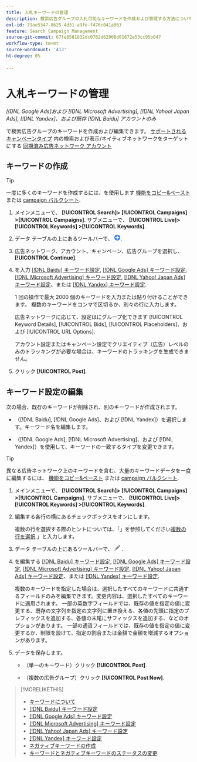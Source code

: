 ```yaml
---
title: 入札キーワードの管理
description: 検索広告グループの入札可能なキーワードを作成および管理する方法について説明します。
exl-id: 79ae5347-8625-4d31-a9fe-f476c041a063
feature: Search Campaign Management
source-git-commit: 67fe8581832dc0762d62908d01672e53cc95b847
workflow-type: tm+mt
source-wordcount: '413'
ht-degree: 0%

---
```


# 入札キーワードの管理

*[!DNL Google Ads]および [!DNL Microsoft Advertising], [!DNL Yahoo! Japan Ads], [!DNL Yandex]、および既存 [!DNL Baidu] アカウントのみ*

で検索広告グループのキーワードを作成および編集できます。 [サポートされるキャンペーンタイプ](/help/search-social-commerce/introduction/supported-inventory.md) 内の検索および表示/ネイティブネットワークをターゲットにする [同期済み広告ネットワーク アカウント](/help/search-social-commerce/campaign-management/accounts/ad-network-account-about.md)

## キーワードの作成

>[!TIP]
>
>一度に多くのキーワードを作成するには、を使用します [機能をコピー&amp;ペースト](/help/search-social-commerce/campaign-management/campaigns/copy-paste.md) または [campaign バルクシート](/help/search-social-commerce/campaign-management/bulksheets/bulksheet-about.md).

1. メインメニューで、 **[!UICONTROL Search]> [!UICONTROL Campaigns] >[!UICONTROL Campaigns]**. サブメニューで、 **[!UICONTROL Live]> [!UICONTROL Keywords] >[!UICONTROL Keywords]**.

1. データ テーブルの上にあるツールバーで、 ![作成](/help/search-social-commerce/assets/add.png "作成").

1. 広告ネットワーク、アカウント、キャンペーン、広告グループを選択し、 **[!UICONTROL Continue]**.

1. を入力 [[!DNL Baidu] キーワード設定](keyword-settings-baidu.md), [[!DNL Google Ads] キーワード設定](keyword-settings-google.md), [[!DNL Microsoft Advertising] キーワード設定](keyword-settings-microsoft.md), [[!DNL Yahoo! Japan Ads] キーワード設定](keyword-settings-yahoo-japan.md)、または [[!DNL Yandex] キーワード設定](keyword-settings-yandex.md).

   1 回の操作で最大 2000 個のキーワードを入力または貼り付けることができます。 複数のキーワードをコンマで区切るか、別々の行に入力します。

   広告ネットワークに応じて、設定はにグループ化できます [!UICONTROL Keyword Details], [!UICONTROL Bids], [!UICONTROL Placeholders]、および [!UICONTROL URL Options].

   アカウント設定またはキャンペーン設定でクリエイティブ（広告）レベルのみのトラッキングが必要な場合は、キーワードのトラッキングを生成できません。

1. クリック **[!UICONTROL Post]**.

## キーワード設定の編集

次の場合、既存のキーワードが削除され、別のキーワードが作成されます。

* （[!DNL Baidu], [!DNL Google Ads]、および [!DNL Yandex]）を選択します。キーワード名を編集します。

* （[!DNL Google Ads], [!DNL Microsoft Advertising]、および [!DNL Yandex]）を使用して、キーワードの一致するタイプを変更できます。

>[!TIP]
>
>異なる広告ネットワーク上のキーワードを含む、大量のキーワードデータを一度に編集するには、 [機能をコピー&amp;ペースト](/help/search-social-commerce/campaign-management/campaigns/copy-paste.md) または [campaign バルクシート](/help/search-social-commerce/campaign-management/bulksheets/bulksheet-about.md).

1. メインメニューで、 **[!UICONTROL Search]> [!UICONTROL Campaigns] >[!UICONTROL Campaigns]**. サブメニューで、 **[!UICONTROL Live]> [!UICONTROL Keywords] >[!UICONTROL Keywords]**.

1. 編集する各行の横にあるチェックボックスをオンにします。

   複数の行を選択する際のヒントについては、「」を参照してください[複数の行を選択](/help/search-social-commerce/common-tasks/navigation-editing-selection/multiple-rows-select.md).」と入力します。

1. データ テーブルの上にあるツールバーで、 ![編集](/help/search-social-commerce/assets/edit.png "編集") .

1. を編集する [[!DNL Baidu] キーワード設定](keyword-settings-baidu.md), [[!DNL Google Ads] キーワード設定](keyword-settings-google.md), [[!DNL Microsoft Advertising] キーワード設定](keyword-settings-microsoft.md), [[!DNL Yahoo! Japan Ads] キーワード設定](keyword-settings-yahoo-japan.md)、または [[!DNL Yandex] キーワード設定](keyword-settings-yandex.md).

   複数のキーワードを指定した場合は、選択したすべてのキーワードに共通するフィールドのみを編集できます。変更内容は、選択したすべてのキーワードに適用されます。 一部の英数字フィールドでは、既存の値を指定の値に変更する、既存の文字列を指定の文字列に置き換える、各値の先頭に指定のプレフィックスを追加する、各値の末尾にサフィックスを追加する、などのオプションがあります。 一部の通貨フィールドでは、既存の値を指定の値に変更するか、制限を設けて、指定の割合または金額で金額を増減するオプションがあります。

1. データを保存します。

   * （単一のキーワード）クリック **[!UICONTROL Post]**.

   * （複数の広告グループ）クリック **[!UICONTROL Post Now]**.

>[!MORELIKETHIS]
>
>* [キーワードについて](keyword-about.md)
>* [[!DNL Baidu] キーワード設定](keyword-settings-baidu.md)
>* [[!DNL Google Ads] キーワード設定](keyword-settings-google.md)
>* [[!DNL Microsoft Advertising] キーワード設定](keyword-settings-microsoft.md)
>* [[!DNL Yahoo! Japan Ads] キーワード設定](keyword-settings-yahoo-japan.md)
>* [[!DNL Yandex] キーワード設定](keyword-settings-yandex.md)
>* [ネガティブキーワードの作成](/help/search-social-commerce/campaign-management/campaigns/keyword-negative-create.md)
>* [キーワードとネガティブキーワードのステータスの変更](keyword-status-edit.md)
